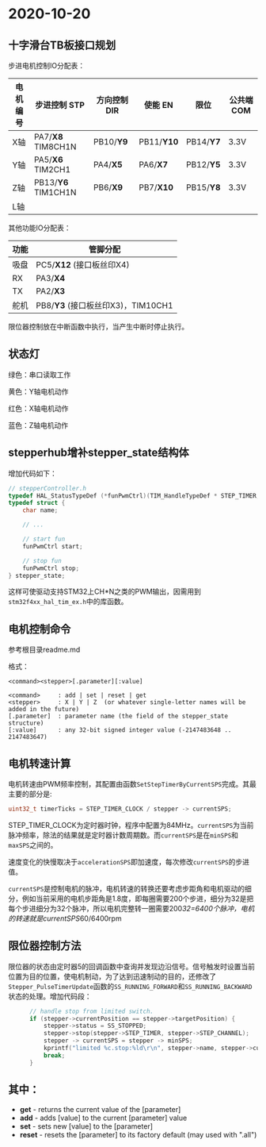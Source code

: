 # 2020-10-20

## 十字滑台TB板接口规划

步进电机控制IO分配表：

|电机编号|步进控制 STP|方向控制 DIR|使能 EN|限位|公共端COM|
|---|---|---|---|---|---|
|X轴|PA7/**X8** TIM8CH1N|PB10/**Y9**|PB11/**Y10**|PB14/**Y7**|3.3V|
|Y轴|PA5/**X6** TIM2CH1|PA4/**X5**|PA6/**X7**|PB12/**Y5**|3.3V|
|Z轴|PB13/**Y6** TIM1CH1N|PB6/**X9**|PB7/**X10**|PB15/**Y8**|3.3V|
|L轴|

其他功能IO分配表：

|功能|管脚分配|
|---|---|
|吸盘|PC5/**X12** (接口板丝印X4)|
|RX|PA3/**X4**|
|TX|PA2/**X3**|
|舵机|PB8/**Y3** (接口板丝印X3)，TIM10CH1|

限位器控制放在中断函数中执行，当产生中断时停止执行。

## 状态灯

绿色：串口读取工作

黄色：Y轴电机动作

红色：X轴电机动作

蓝色：Z轴电机动作

## stepperhub增补stepper_state结构体

增加代码如下：

```c
// stepperController.h
typedef HAL_StatusTypeDef (*funPwmCtrl)(TIM_HandleTypeDef * STEP_TIMER, uint32_t  STEP_CHANNEL);
typedef struct {
    char name;

    // ...

    // start fun
    funPwmCtrl start;

    // stop fun
    funPwmCtrl stop;
} stepper_state;
```

这样可使驱动支持STM32上CH*N之类的PWM输出，因需用到`stm32f4xx_hal_tim_ex.h`中的库函数。

## 电机控制命令

参考根目录readme.md

格式：

```
<command><stepper>[.parameter][:value]

<command>     : add | set | reset | get
<stepper>     : X | Y | Z  (or whatever single-letter names will be added in the future)
[.parameter]  : parameter name (the field of the stepper_state structure)
[:value]      : any 32-bit signed integer value (-2147483648 .. 2147483647)
```

## 电机转速计算

电机转速由PWM频率控制，其配置由函数`SetStepTimerByCurrentSPS`完成。其最主要的部分是:

``` c
uint32_t timerTicks = STEP_TIMER_CLOCK / stepper -> currentSPS;
```

STEP_TIMER_CLOCK为定时器时钟，程序中配置为84MHz。`currentSPS`为当前脉冲频率，除法的结果就是定时器计数周期数。而`currentSPS`是在`minSPS`和`maxSPS`之间的。

速度变化的快慢取决于`accelerationSPS`即加速度，每次修改`currentSPS`的步进值。

`currentSPS`是控制电机的脉冲，电机转速的转换还要考虑步距角和电机驱动的细分，例如当前采用的电机步距角是1.8度，即每圈需要200个步进，细分为32是把每个步进细分为32个脉冲，所以电机完整转一圈需要200*32=6400个脉冲，电机的转速就是currentSPS*60/6400rpm

## 限位器控制方法

限位器的状态由定时器5的回调函数中查询并发现边沿信号。信号触发时设置当前位置为目的位置，使电机制动，为了达到迅速制动的目的，还修改了`Stepper_PulseTimerUpdate`函数的`SS_RUNNING_FORWARD`和`SS_RUNNING_BACKWARD`状态的处理。增加代码段：

```c
      // handle stop from limited switch.
      if (stepper->currentPosition == stepper->targetPosition) {
          stepper->status = SS_STOPPED;
          stepper->stop(stepper->STEP_TIMER, stepper->STEP_CHANNEL);
          stepper -> currentSPS = stepper -> minSPS;
          kprintf("limited %c.stop:%ld\r\n", stepper->name, stepper->currentPosition);
          break;
      }
```

## 其中：

- **get** - returns the current value of the [parameter] 
- **add** - adds [value] to the current [parameter] value
- **set** - sets new [value] to the [parameter]
- **reset** - resets the [parameter] to its factory default (may used with ".all")
